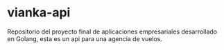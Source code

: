 # vianka-api
Repositorio del proyecto final de aplicaciones empresariales desarrollado en Golang, esta es un api para una agencia de vuelos.
